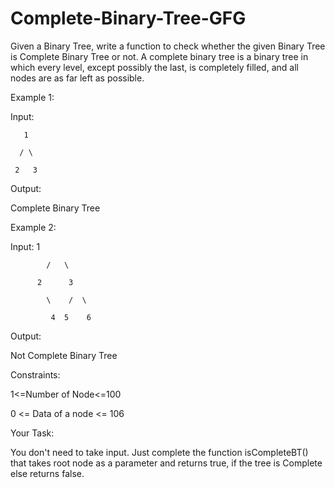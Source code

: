 # Complete-Binary-Tree-GFG


Given a Binary Tree, write a function to check whether the given Binary Tree is Complete Binary Tree or not. A complete binary tree is a binary tree in which every level, except possibly the last, is completely filled, and all nodes are as far left as possible.


Example 1:


Input:


       1

      / \
     
     2   3
Output:


Complete Binary Tree


Example 2:


Input:
              1
         
            /   \
          
          2      3
          
            \    /  \
            
             4  5    6
Output:


Not Complete Binary Tree


Constraints:


1<=Number of Node<=100


0 <= Data of a node <= 106


Your Task:


You don't need to take input. Just complete the function isCompleteBT() that takes root node as a parameter and returns true, if the tree is Complete else returns false.
